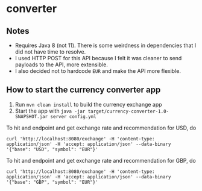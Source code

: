 # converter

Notes
-----
* Requires Java 8 (not 11). There is some weirdness in dependencies that I did not have time to resolve.
* I used HTTP POST for this API because I felt it was cleaner to send payloads to the API, more extensible.
* I also decided not to hardcode `EUR` and make the API more flexible.

How to start the currency converter app
---------------------------------------

1. Run `mvn clean install` to build the currency exchange app
1. Start the app with `java -jar target/currency-converter-1.0-SNAPSHOT.jar server config.yml`

To hit and endpoint and get exchange rate and recommendation for USD, do
```
curl 'http://localhost:8080/exchange' -H 'content-type: application/json' -H 'accept: application/json' --data-binary '{"base": "USD", "symbol": "EUR"}'
```
To hit and endpoint and get exchange rate and recommendation for GBP, do
```
curl 'http://localhost:8080/exchange' -H 'content-type: application/json' -H 'accept: application/json' --data-binary '{"base": "GBP", "symbol": "EUR"}'
```
